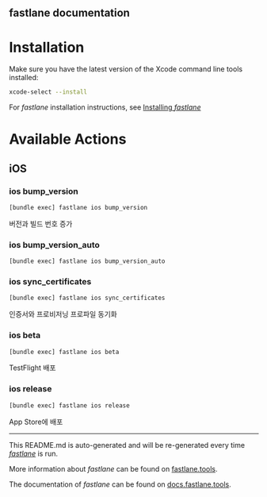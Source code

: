 fastlane documentation
----

# Installation

Make sure you have the latest version of the Xcode command line tools installed:

```sh
xcode-select --install
```

For _fastlane_ installation instructions, see [Installing _fastlane_](https://docs.fastlane.tools/#installing-fastlane)

# Available Actions

## iOS

### ios bump_version

```sh
[bundle exec] fastlane ios bump_version
```

버전과 빌드 번호 증가

### ios bump_version_auto

```sh
[bundle exec] fastlane ios bump_version_auto
```



### ios sync_certificates

```sh
[bundle exec] fastlane ios sync_certificates
```

인증서와 프로비저닝 프로파일 동기화

### ios beta

```sh
[bundle exec] fastlane ios beta
```

TestFlight 배포

### ios release

```sh
[bundle exec] fastlane ios release
```

App Store에 배포

----

This README.md is auto-generated and will be re-generated every time [_fastlane_](https://fastlane.tools) is run.

More information about _fastlane_ can be found on [fastlane.tools](https://fastlane.tools).

The documentation of _fastlane_ can be found on [docs.fastlane.tools](https://docs.fastlane.tools).
